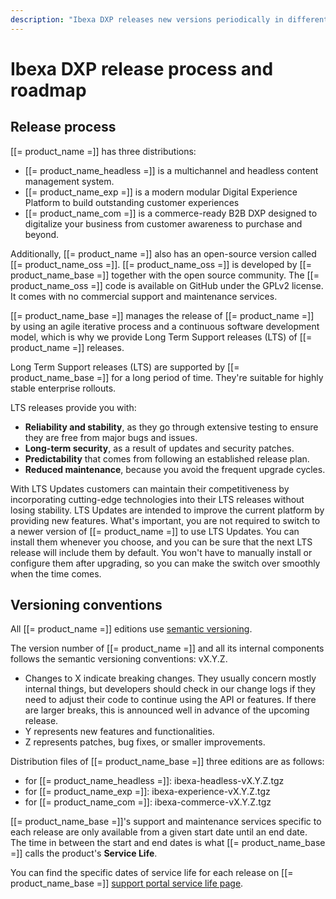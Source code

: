 ```yaml
---
description: "Ibexa DXP releases new versions periodically in different flavors: Ibexa Headless, Ibexa Experience and Ibexa Commerce, plus open-source Ibexa OSS."
---
```


# Ibexa DXP release process and roadmap

## Release process

[[= product_name =]] has three distributions:

- [[= product_name_headless =]] is a multichannel and headless content management system.
- [[= product_name_exp =]] is a modern modular Digital Experience Platform to build outstanding customer experiences
- [[= product_name_com =]] is a commerce-ready B2B DXP designed to digitalize your business from customer awareness to purchase and beyond.

Additionally, [[= product_name =]] also has an open-source version called [[= product_name_oss =]].
[[= product_name_oss =]] is developed by [[= product_name_base =]] together with the open source community.
The [[= product_name_oss =]] code is available on GitHub under the GPLv2 license.
It comes with no commercial support and maintenance services.

[[= product_name_base =]] manages the release of [[= product_name =]] by using an agile iterative process and a continuous software development model, which is why we provide Long Term Support releases (LTS) of [[= product_name =]] releases.

Long Term Support releases (LTS) are supported by [[= product_name_base =]] for a long period of time.
They're suitable for highly stable enterprise rollouts.

LTS releases provide you with:

- **Reliability and stability**, as they go through extensive testing to ensure they are free from major bugs and issues.
- **Long-term security**, as a result of updates and security patches.
- **Predictability** that comes from following an established release plan.
- **Reduced maintenance**, because you avoid the frequent upgrade cycles.

With LTS Updates customers can maintain their competitiveness by incorporating cutting-edge technologies into their LTS releases without losing stability.
LTS Updates are intended to improve the current platform by providing new features.
What's important, you are not required to switch to a newer version of [[= product_name =]] to use LTS Updates.
You can install them whenever you choose, and you can be sure that the next LTS release will include them by default.
You won't have to manually install or configure them after upgrading, so you can make the switch over smoothly when the time comes.

## Versioning conventions

All [[= product_name =]] editions use [semantic versioning](https://semver.org/).

The version number of [[= product_name =]] and all its internal components follows the semantic versioning conventions: vX.Y.Z.

- Changes to X indicate breaking changes. They usually concern mostly internal things, but developers should check in our change logs if they need to adjust their code to continue using the API or features. If there are larger breaks, this is announced well in advance of the upcoming release.
- Y represents new features and functionalities.
- Z represents patches, bug fixes, or smaller improvements.

Distribution files of [[= product_name_base =]] three editions are as follows:

- for [[= product_name_headless =]]: ibexa-headless-vX.Y.Z.tgz
- for [[= product_name_exp =]]: ibexa-experience-vX.Y.Z.tgz
- for [[= product_name_com =]]: ibexa-commerce-vX.Y.Z.tgz

[[= product_name_base =]]'s support and maintenance services specific to each release are only available from a given start date until an end date.
The time in between the start and end dates is what [[= product_name_base =]] calls the product's **Service Life**.

You can find the specific dates of service life for each release on [[= product_name_base =]] [support portal service life page](https://support.ibexa.co/Public/Service-Life).
